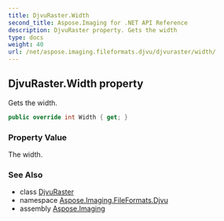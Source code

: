 ```yaml
---
title: DjvuRaster.Width
second_title: Aspose.Imaging for .NET API Reference
description: DjvuRaster property. Gets the width
type: docs
weight: 40
url: /net/aspose.imaging.fileformats.djvu/djvuraster/width/
---
```

## DjvuRaster.Width property

Gets the width.

```csharp
public override int Width { get; }
```

### Property Value

The width.

### See Also

* class [DjvuRaster](../)
* namespace [Aspose.Imaging.FileFormats.Djvu](../../djvuraster/)
* assembly [Aspose.Imaging](../../../)


